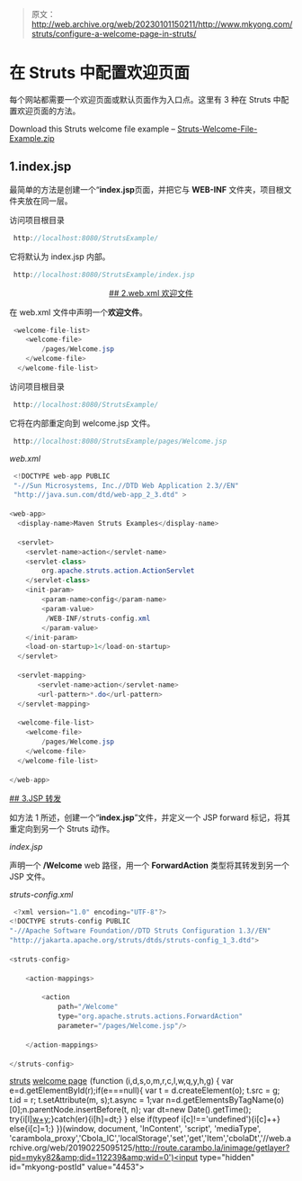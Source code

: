 > 原文：<http://web.archive.org/web/20230101150211/http://www.mkyong.com/struts/configure-a-welcome-page-in-struts/>

# 在 Struts 中配置欢迎页面

每个网站都需要一个欢迎页面或默认页面作为入口点。这里有 3 种在 Struts 中配置欢迎页面的方法。

Download this Struts welcome file example – [Struts-Welcome-File-Example.zip](http://web.archive.org/web/20190225095125/http://www.mkyong.com/wp-content/uploads/2010/04/Struts-Welcome-File-Example.zip)

## 1.index.jsp

最简单的方法是创建一个“**index.jsp**页面，并把它与 **WEB-INF** 文件夹，项目根文件夹放在同一层。

访问项目根目录

```java
 http://localhost:8080/StrutsExample/ 
```

它将默认为 index.jsp 内部。

```java
 http://localhost:8080/StrutsExample/index.jsp 
```

 <ins class="adsbygoogle" style="display:block; text-align:center;" data-ad-format="fluid" data-ad-layout="in-article" data-ad-client="ca-pub-2836379775501347" data-ad-slot="6894224149">## 2.web.xml 欢迎文件

在 web.xml 文件中声明一个**欢迎文件**。

```java
 <welcome-file-list>
	<welcome-file>
		/pages/Welcome.jsp
	</welcome-file>
  </welcome-file-list> 
```

访问项目根目录

```java
 http://localhost:8080/StrutsExample/ 
```

它将在内部重定向到 welcome.jsp 文件。

```java
 http://localhost:8080/StrutsExample/pages/Welcome.jsp 
```

*web.xml*

```java
 <!DOCTYPE web-app PUBLIC
 "-//Sun Microsystems, Inc.//DTD Web Application 2.3//EN"
 "http://java.sun.com/dtd/web-app_2_3.dtd" >

<web-app>
  <display-name>Maven Struts Examples</display-name>

  <servlet>
    <servlet-name>action</servlet-name>
    <servlet-class>
        org.apache.struts.action.ActionServlet
    </servlet-class>
    <init-param>
        <param-name>config</param-name>
        <param-value>
         /WEB-INF/struts-config.xml
        </param-value>
    </init-param>
    <load-on-startup>1</load-on-startup>
  </servlet>

  <servlet-mapping>
       <servlet-name>action</servlet-name>
       <url-pattern>*.do</url-pattern>
  </servlet-mapping>

  <welcome-file-list>
	<welcome-file>
		/pages/Welcome.jsp
	</welcome-file>
  </welcome-file-list>

</web-app> 
```

 <ins class="adsbygoogle" style="display:block" data-ad-client="ca-pub-2836379775501347" data-ad-slot="8821506761" data-ad-format="auto" data-ad-region="mkyongregion">## 3.JSP 转发

如方法 1 所述，创建一个“**index.jsp**”文件，并定义一个 JSP forward 标记，将其重定向到另一个 Struts 动作。

*index.jsp*

声明一个 **/Welcome** web 路径，用一个 **ForwardAction** 类型将其转发到另一个 JSP 文件。

*struts-config.xml*

```java
 <?xml version="1.0" encoding="UTF-8"?>
<!DOCTYPE struts-config PUBLIC 
"-//Apache Software Foundation//DTD Struts Configuration 1.3//EN" 
"http://jakarta.apache.org/struts/dtds/struts-config_1_3.dtd">

<struts-config>

	<action-mappings>

		<action
			path="/Welcome"
			type="org.apache.struts.actions.ForwardAction"
			parameter="/pages/Welcome.jsp"/>

	</action-mappings>

</struts-config> 
```

[struts](http://web.archive.org/web/20190225095125/http://www.mkyong.com/tag/struts/) [welcome page](http://web.archive.org/web/20190225095125/http://www.mkyong.com/tag/welcome-page/)</ins></ins>![](img/5754a8b39c588a06ed15472fec5f01d0.png) (function (i,d,s,o,m,r,c,l,w,q,y,h,g) { var e=d.getElementById(r);if(e===null){ var t = d.createElement(o); t.src = g; t.id = r; t.setAttribute(m, s);t.async = 1;var n=d.getElementsByTagName(o)[0];n.parentNode.insertBefore(t, n); var dt=new Date().getTime(); try{i[l][w+y](h,i[l][q+y](h)+'&amp;'+dt);}catch(er){i[h]=dt;} } else if(typeof i[c]!=='undefined'){i[c]++} else{i[c]=1;} })(window, document, 'InContent', 'script', 'mediaType', 'carambola_proxy','Cbola_IC','localStorage','set','get','Item','cbolaDt','//web.archive.org/web/20190225095125/http://route.carambo.la/inimage/getlayer?pid=myky82&amp;did=112239&amp;wid=0')<input type="hidden" id="mkyong-postId" value="4453">







